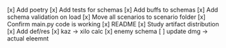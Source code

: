 [x] Add poetry
[x] Add tests for schemas
[x] Add buffs to schemas
[x] Add schema validation on load
[x] Move all scenarios to scenario folder
[x] Confirm main.py code is working
[x] README
[x] Study artifact distribution
[x] Add def/res
[x] kaz -> xilo calc
[x] enemy schema
[ ] update dmg -> actual eleemnt